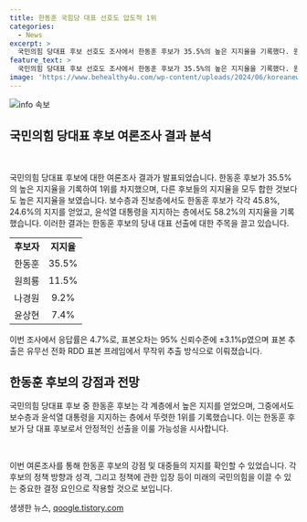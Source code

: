 ```yaml
---
title: 한동훈 국힘당 대표 선호도 압도적 1위
categories:
  - News
excerpt: >
  국민의힘 당대표 후보 선호도 조사에서 한동훈 후보가 35.5%의 높은 지지율을 기록했다. 원희룡, 나경원, 윤상현 후보의 합쳐진 지지율은 28.1%로 한 후보의 35.5%에 미치지 못하며, 무응답률은 36.4%였다. 한 후보는 보수층과 진보층에서 모두 선호되며, 윤석열 대통령 지지층에서도 58.2%의 지지를 얻었다. 최근의 문자 파동에도 불구하고, 한 후보의 지지율이 꾸준히 유지되고 있으며, 조사는 2023년 3월 말 행정안전부 주민등록인구 기준 가중치로 실시되었다. (150자)
feature_text: >
  국민의힘 당대표 후보 선호도 조사에서 한동훈 후보가 35.5%의 높은 지지율을 기록했다. 원희룡, 나경원, 윤상현 후보의 합쳐진 지지율은 28.1%로 한 후보의 35.5%에 미치지 못하며, 무응답률은 36.4%였다. 한 후보는 보수층과 진보층에서 모두 선호되며, 윤석열 대통령 지지층에서도 58.2%의 지지를 얻었다. 최근의 문자 파동에도 불구하고, 한 후보의 지지율이 꾸준히 유지되고 있으며, 조사는 2023년 3월 말 행정안전부 주민등록인구 기준 가중치로 실시되었다. (150자)
image: 'https://www.behealthy4u.com/wp-content/uploads/2024/06/koreanews.jpg'
---
```


<p><img src="https://www.behealthy4u.com/wp-content/uploads/2024/06/koreanews.jpg" alt="info 속보" /></p>

<h2 data-ke-size="size26">국민의힘 당대표 후보 여론조사 결과 분석</h2>

<p data-ke-size="size16">&nbsp;</p>

<p>국민의힘 당대표 후보에 대한 여론조사 결과가 발표되었습니다. 한동훈 후보가 35.5%의 높은 지지율을 기록하여 1위를 차지했으며, 다른 후보들의 지지율을 모두 합한 것보다도 높은 지지율을 보였습니다. 보수층과 진보층에서도 한동훈 후보가 각각 45.8%, 24.6%의 지지를 얻었고, 윤석열 대통령을 지지하는 층에서도 58.2%의 지지율을 기록했습니다. 이러한 결과는 한동훈 후보의 당내 대표 선출에 대한 주목을 끌고 있습니다.</p>

<table>
    <tr>
        <td style="text-align: center; height: 17px;"><b>후보자</b></td>
        <td style="text-align: center; height: 17px;"><b>지지율</b></td>
    </tr>
    <tr>
        <td style="text-align: center; height: 17px;">한동훈</td>
        <td style="text-align: center; height: 17px;">35.5%</td>
    </tr>
    <tr>
        <td style="text-align: center; height: 17px;">원희룡</td>
        <td style="text-align: center; height: 17px;">11.5%</td>
    </tr>
    <tr>
        <td style="text-align: center; height: 17px;">나경원</td>
        <td style="text-align: center; height: 17px;">9.2%</td>
    </tr>
    <tr>
        <td style="text-align: center; height: 17px;">윤상현</td>
        <td style="text-align: center; height: 17px;">7.4%</td>
    </tr>
</table>

<p>이번 조사에서 응답률은 4.7%로, 표본오차는 95% 신뢰수준에 ±3.1%p였으며 표본 추출은 유무선 전화 RDD 표본 프레임에서 무작위 추출 방식으로 이뤄졌습니다.</p>

<p data-ke-size="size16"></p>

<h2 data-ke-size="size26">한동훈 후보의 강점과 전망</h2>

<p data-ke-size="size16">국민의힘 당대표 후보 중 한동훈 후보는 각 계층에서 높은 지지를 얻었으며, 그중에서도 보수층과 윤석열 대통령을 지지하는 층에서 뚜렷한 1위를 기록했습니다. 이는 한동훈 후보가 당 대표 후보로서 안정적인 선출을 이룰 가능성을 시사합니다.</p>

<p data-ke-size="size16">&nbsp;</p>

<p>이번 여론조사를 통해 한동훈 후보의 강점 및 대중들의 지지를 확인할 수 있었습니다. 각 후보의 정책 방향과 성격, 그리고 정책에 관한 입장 등이 미래의 국민의힘을 이끌 수 있는 중요한 결정 요인으로 작용할 것으로 보입니다.</p>

<p data-ke-size="size16"></p>
생생한 뉴스, <a href="https://qoogle.tistory.com" rel="dofollow">qoogle.tistory.com</a>


